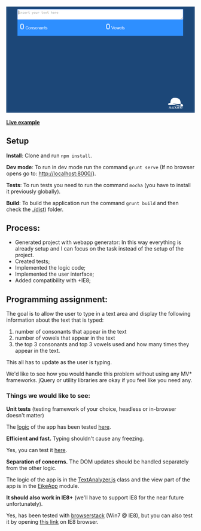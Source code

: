 <p align="center">
  <img src ="./docs/repo-header.gif" />
</p>

**[Live example](https://rawgit.com/hackhat/eike-test/v0.0.1/dist/index.html)**


## Setup

**Install**: Clone and run `npm install`.

**Dev mode**: To run in dev mode run the command `grunt serve` (If no browser opens go to: [http://localhost:8000/](http://localhost:8000/)).

**Tests**: To run tests you need to run the command `mocha` (you have to install it previously globally).

**Build**: To build the application run the command `grunt build` and then check the [./dist](./dist)) folder.


## Process:

 - Generated project with webapp generator: In this way everything is already setup
   and I can focus on the task instead of the setup of the project.
 - Created tests;
 - Implemented the logic code;
 - Implemented the user interface;
 - Added compatibility with +IE8;


## Programming assignment:

The goal is to allow the user to type in a text area and display the following information about the text that is typed:
1) number of consonants that appear in the text
2) number of vowels that appear in the text
2) the top 3 consonants and top 3 vowels used and how many times they appear in the text.

This all has to update as the user is typing.

We'd like to see how you would handle this problem without using any MV* frameworks.
jQuery or utility libraries are okay if you feel like you need any.

### Things we would like to see:

**Unit tests** (testing framework of your choice, headless or in-browser doesn't matter)

The [logic](./src/components/TextAnalyzer.js) of the app has been tested [here](./test/TextAnalyzer.js).

**Efficient and fast.** Typing shouldn't cause any freezing.

Yes, you can test it [here](https://rawgit.com/hackhat/eike-test/v0.0.1/dist/index.html).

**Separation of concerns.** The DOM updates should be handled separately from the other logic.

The logic of the app is in the [TextAnalyzer.js](./src/components/TextAnalyzer.js) class and the view part of the app is in the [EikeApp](./src/components/EikeApp.js) module.

**It should also work in IE8+** (we'll have to support IE8 for the near future unfortunately).

Yes, has been tested with [browserstack](https://www.browserstack.com/start#os=Windows&os_version=7&browser=IE&browser_version=8.0&zoom_to_fit=true&full_screen=true&autofit=true&url=http%3A%2F%2Flocalhost%3A8000%2F&resolution=1024x768&speed=1&host_ports=google.com%2C80%2C0) (Win7 @ IE8), but you can also test it by opening [this link](https://rawgit.com/hackhat/eike-test/v0.0.1/dist/index.html) on IE8 browser.

